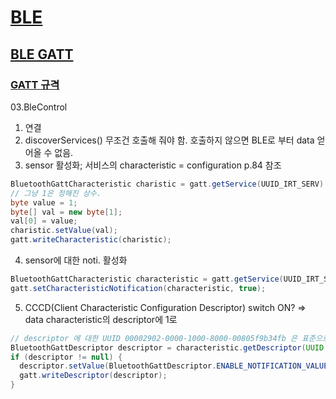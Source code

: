 # [BLE](https://developer.android.com/guide/topics/connectivity/bluetooth-le)

## [BLE GATT](https://www.bluetooth.com/ko-kr/specifications/gatt/generic-attributes-overview)
### [GATT 규격](https://www.bluetooth.com/ko-kr/specifications/gatt)
03.BleControl
1. 연결
2. discoverServices() 무조건 호출해 줘야 함. 호출하지 않으면 BLE로 부터 data 얻어올 수 없음.
3. sensor 활성화; 서비스의 characteristic = configuration p.84 참조
~~~java
BluetoothGattCharacteristic charistic = gatt.getService(UUID_IRT_SERV).getCharacteristic(UUID_IRT_CONF);
// 그냥 1은 정해진 상수.
byte value = 1;
byte[] val = new byte[1];
val[0] = value;
charistic.setValue(val);
gatt.writeCharacteristic(charistic);
~~~
4. sensor에 대한 noti. 활성화
~~~java
BluetoothGattCharacteristic characteristic = gatt.getService(UUID_IRT_SERV).getCharacteristic(UUID_IRT_DATA);
gatt.setCharacteristicNotification(characteristic, true);
~~~
5. CCCD(Client Characteristic Configuration Descriptor) switch ON? => data characteristic의 descriptor에 1로 
~~~java
// descriptor 에 대한 UUID 00002902-0000-1000-8000-00805f9b34fb 은 표준으로 정해진 값.
BluetoothGattDescriptor descriptor = characteristic.getDescriptor(UUID.fromString("00002902-0000-1000-8000-00805f9b34fb"));
if (descriptor != null) {
  descriptor.setValue(BluetoothGattDescriptor.ENABLE_NOTIFICATION_VALUE); // byte[] 임.
  gatt.writeDescriptor(descriptor);
}
~~~

